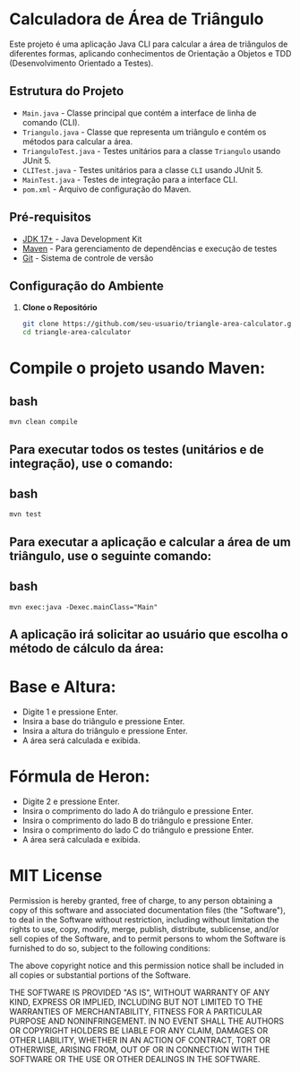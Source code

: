 # Calculadora de Área de Triângulo

Este projeto é uma aplicação Java CLI para calcular a área de triângulos de diferentes formas, aplicando conhecimentos de Orientação a Objetos e TDD (Desenvolvimento Orientado a Testes).

## Estrutura do Projeto

- `Main.java` - Classe principal que contém a interface de linha de comando (CLI).
- `Triangulo.java` - Classe que representa um triângulo e contém os métodos para calcular a área.
- `TrianguloTest.java` - Testes unitários para a classe `Triangulo` usando JUnit 5.
- `CLITest.java` - Testes unitários para a classe `CLI` usando JUnit 5.
- `MainTest.java` - Testes de integração para a interface CLI.
- `pom.xml` - Arquivo de configuração do Maven.

## Pré-requisitos

- [JDK 17+](https://www.oracle.com/java/technologies/javase-jdk17-downloads.html) - Java Development Kit
- [Maven](https://maven.apache.org/download.cgi) - Para gerenciamento de dependências e execução de testes
- [Git](https://git-scm.com/downloads) - Sistema de controle de versão

## Configuração do Ambiente

1. **Clone o Repositório**

   ```bash
   git clone https://github.com/seu-usuario/triangle-area-calculator.git
   cd triangle-area-calculator

# Compile o projeto usando Maven:

## bash
``mvn clean compile``
## Para executar todos os testes (unitários e de integração), use o comando:

## bash
``mvn test``
## Para executar a aplicação e calcular a área de um triângulo, use o seguinte comando:

## bash
``mvn exec:java -Dexec.mainClass="Main"``
## A aplicação irá solicitar ao usuário que escolha o método de cálculo da área:

# Base e Altura:

- Digite 1 e pressione Enter.
- Insira a base do triângulo e pressione Enter.
- Insira a altura do triângulo e pressione Enter.
- A área será calculada e exibida.

# Fórmula de Heron:

- Digite 2 e pressione Enter.
- Insira o comprimento do lado A do triângulo e pressione Enter.
- Insira o comprimento do lado B do triângulo e pressione Enter.
- Insira o comprimento do lado C do triângulo e pressione Enter.
- A área será calculada e exibida.

# MIT License

Permission is hereby granted, free of charge, to any person obtaining a copy
of this software and associated documentation files (the "Software"), to deal
in the Software without restriction, including without limitation the rights
to use, copy, modify, merge, publish, distribute, sublicense, and/or sell
copies of the Software, and to permit persons to whom the Software is
furnished to do so, subject to the following conditions:

The above copyright notice and this permission notice shall be included in all
copies or substantial portions of the Software.

THE SOFTWARE IS PROVIDED "AS IS", WITHOUT WARRANTY OF ANY KIND, EXPRESS OR
IMPLIED, INCLUDING BUT NOT LIMITED TO THE WARRANTIES OF MERCHANTABILITY,
FITNESS FOR A PARTICULAR PURPOSE AND NONINFRINGEMENT. IN NO EVENT SHALL THE
AUTHORS OR COPYRIGHT HOLDERS BE LIABLE FOR ANY CLAIM, DAMAGES OR OTHER
LIABILITY, WHETHER IN AN ACTION OF CONTRACT, TORT OR OTHERWISE, ARISING FROM,
OUT OF OR IN CONNECTION WITH THE SOFTWARE OR THE USE OR OTHER DEALINGS IN THE
SOFTWARE.
